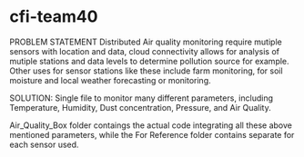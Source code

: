 # cfi-team40

PROBLEM STATEMENT
Distributed Air quality monitoring require mutiple sensors with location and data, cloud connectivity allows for analysis of 
mutiple stations and data levels to determine pollution source for example. Other uses for sensor stations like these 
include farm monitoring, for soil moisture and local weather forecasting or monitoring.

SOLUTION:
Single file to monitor many different parameters, including Temperature, Humidity, Dust concentration, Pressure, and Air Quality.

Air_Quality_Box folder contaings the actual code integrating all these above mentioned parameters, while the For Reference folder 
contains separate for each sensor used.
